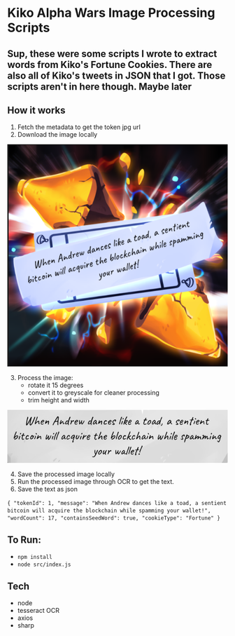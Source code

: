 # Kiko Alpha Wars Image Processing Scripts

## Sup, these were some scripts I wrote to extract words from Kiko's Fortune Cookies. There are also all of Kiko's tweets in JSON that I got. Those scripts aren't in here though. Maybe later

## How it works
1. Fetch the metadata to get the token jpg url
2. Download the image locally

![1](/docs/1.png)

3. Process the image:
    - rotate it 15 degrees
    - convert it to greyscale for cleaner processing
    - trim height and width

![1](/docs/2.png)

4. Save the processed image locally
5. Run the processed image through OCR to get the text.
6. Save the text as json

`
    {
        "tokenId": 1,
        "message": "When Andrew dances like a toad, a sentient bitcoin will acquire the blockchain while spamming your wallet!",
        "wordCount": 17,
        "containsSeedWord": true,
        "cookieType": "Fortune"
    }
`


## To Run:
- `npm install`
- `node src/index.js`

## Tech
- node
- tesseract OCR
- axios
- sharp